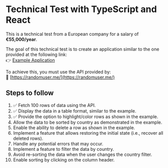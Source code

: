 # Technical Test with TypeScript and React

This is a technical test from a European company for a salary of **€55,000/year**.

The goal of this technical test is to create an application similar to the one provided at the following link:  
👉 [Example Application](https://midu-react-11.surge.sh/)

To achieve this, you must use the API provided by:  
🔗 [https://randomuser.me/](https://randomuser.me/)

## Steps to follow

1. ✅ Fetch 100 rows of data using the API.
2. ✅ Display the data in a table format, similar to the example.
3. ✅ Provide the option to highlight/color rows as shown in the example.
4. Allow the data to be sorted by country as demonstrated in the example.
5. Enable the ability to delete a row as shown in the example.
6. Implement a feature that allows restoring the initial state (i.e., recover all deleted rows).
7. Handle any potential errors that may occur.
8. Implement a feature to filter the data by country.
9. Avoid re-sorting the data when the user changes the country filter.
10. Enable sorting by clicking on the column header.
